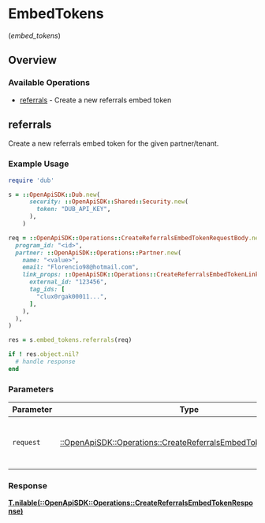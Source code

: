 # EmbedTokens
(*embed_tokens*)

## Overview

### Available Operations

* [referrals](#referrals) - Create a new referrals embed token

## referrals

Create a new referrals embed token for the given partner/tenant.

### Example Usage

```ruby
require 'dub'

s = ::OpenApiSDK::Dub.new(
      security: ::OpenApiSDK::Shared::Security.new(
        token: "DUB_API_KEY",
      ),
    )

req = ::OpenApiSDK::Operations::CreateReferralsEmbedTokenRequestBody.new(
  program_id: "<id>",
  partner: ::OpenApiSDK::Operations::Partner.new(
    name: "<value>",
    email: "Florencio98@hotmail.com",
    link_props: ::OpenApiSDK::Operations::CreateReferralsEmbedTokenLinkProps.new(
      external_id: "123456",
      tag_ids: [
        "clux0rgak00011...",
      ],
    ),
  ),
)

res = s.embed_tokens.referrals(req)

if ! res.object.nil?
  # handle response
end

```

### Parameters

| Parameter                                                                                                                         | Type                                                                                                                              | Required                                                                                                                          | Description                                                                                                                       |
| --------------------------------------------------------------------------------------------------------------------------------- | --------------------------------------------------------------------------------------------------------------------------------- | --------------------------------------------------------------------------------------------------------------------------------- | --------------------------------------------------------------------------------------------------------------------------------- |
| `request`                                                                                                                         | [::OpenApiSDK::Operations::CreateReferralsEmbedTokenRequestBody](../../models/operations/createreferralsembedtokenrequestbody.md) | :heavy_check_mark:                                                                                                                | The request object to use for the request.                                                                                        |

### Response

**[T.nilable(::OpenApiSDK::Operations::CreateReferralsEmbedTokenResponse)](../../models/operations/createreferralsembedtokenresponse.md)**

